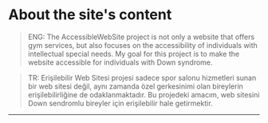 # About the site's content

>ENG: The AccessibleWebSite project is not only a website that offers gym services, but also focuses on the accessibility of individuals with intellectual special needs. My goal for this project is to make the website accessible for individuals with Down syndrome.

>TR: Erişilebilir Web Sitesi projesi sadece spor salonu hizmetleri sunan bir web sitesi değil, aynı zamanda özel gerkesinimi olan bireylerin erişilebilirliğine de odaklanmaktadır. Bu projedeki amacım, web sitesini Down sendromlu bireyler için erişilebilir hale getirmektir.
----
